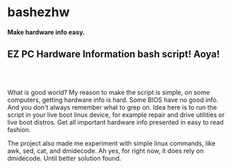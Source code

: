 # bashezhw
<h4>Make hardware info easy.</h4>
<h2>EZ PC Hardware Information bash script! Aoya!</h2>
</br>
</br>
<p>What is good world?  My reason to make the script is simple, on some computers, getting hardware info is hard.  Some BIOS have no good info.  And you don't always remember what to grep on.  Idea here is to run the script in your live boot linux device, for example repair and drive utilities or live boot distros.  Get all important hardware info presented in easy to read fashion.</p>
<p>The project also made me experiment with simple linux commands, like awk, sed, cat, and dmidecode.  Ah yes, for right now, it does rely on dmidecode.  Until better solution found.</p>
